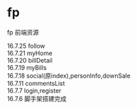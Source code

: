 # fp
fp 前端资源</br>


16.7.25  follow</br>
16.7.21  myHome</br>
16.7.20  billDetail</br>
16.7.19  myBills</br>
16.7.18  social(原index),personInfo,downSale</br>
16.7.11  commentsList</br>
16.7.7  login,register</br>
16.7.6  脚手架搭建完成</br>
